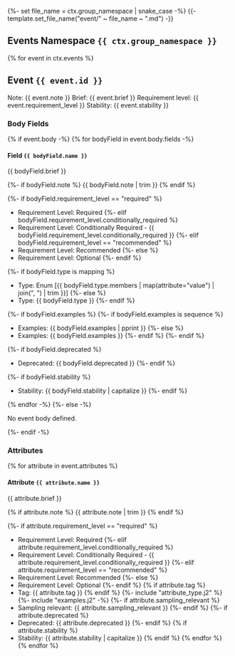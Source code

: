 {%- set file_name = ctx.group_namespace | snake_case -%}
{{- template.set_file_name("event/" ~ file_name ~ ".md") -}}

## Events Namespace `{{ ctx.group_namespace }}`

{% for event in ctx.events %}
## Event `{{ event.id }}`

Note: {{ event.note }}
Brief: {{ event.brief }}
Requirement level: {{ event.requirement_level }}
Stability: {{ event.stability }}

### Body Fields

{% if event.body -%}
{% for bodyField in event.body.fields -%}
#### Field `{{ bodyField.name }}`

{{ bodyField.brief }}

{%- if bodyField.note %}
{{ bodyField.note | trim }}
{% endif %}

{%- if bodyField.requirement_level == "required" %}
- Requirement Level: Required
{%- elif bodyField.requirement_level.conditionally_required %}
- Requirement Level: Conditionally Required - {{ bodyField.requirement_level.conditionally_required }}
{%- elif bodyField.requirement_level == "recommended" %}
- Requirement Level: Recommended
{%- else %}
- Requirement Level: Optional
{%- endif %}

{%- if bodyField.type is mapping %}
- Type: Enum [{{ bodyField.type.members | map(attribute="value") | join(", ") | trim }}]
{%- else %}
- Type: {{ bodyField.type }}
{%- endif %}

{%- if bodyField.examples %}
{%- if bodyField.examples is sequence %}
- Examples: {{ bodyField.examples | pprint }}
{%- else %}
- Examples: {{ bodyField.examples }}
{%- endif %}
{%- endif %}

{%- if bodyField.deprecated %}
- Deprecated: {{ bodyField.deprecated }}
{%- endif %}

{%- if bodyField.stability %}
- Stability: {{ bodyField.stability | capitalize }}
{%- endif %}

{% endfor -%}
{%- else -%}

No event body defined.

{%- endif -%}

### Attributes

{% for attribute in event.attributes %}
#### Attribute `{{ attribute.name }}`

{{ attribute.brief }}

{% if attribute.note %}
{{ attribute.note | trim }}
{% endif %}

{%- if attribute.requirement_level == "required" %}
- Requirement Level: Required
  {%- elif attribute.requirement_level.conditionally_required %}
- Requirement Level: Conditionally Required - {{ attribute.requirement_level.conditionally_required }}
  {%- elif attribute.requirement_level == "recommended" %}
- Requirement Level: Recommended
  {%- else %}
- Requirement Level: Optional
  {%- endif %}
  {% if attribute.tag %}
- Tag: {{ attribute.tag }}
  {% endif %}
  {%- include "attribute_type.j2" %}
  {%- include "examples.j2" -%}
  {%- if attribute.sampling_relevant %}
- Sampling relevant: {{ attribute.sampling_relevant }}
  {%- endif %}
  {%- if attribute.deprecated %}
- Deprecated: {{ attribute.deprecated }}
  {%- endif %}
  {% if attribute.stability %}
- Stability: {{ attribute.stability | capitalize }}
  {% endif %}
  {% endfor %}
  {% endfor %}